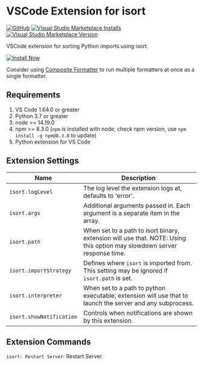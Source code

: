 
# VSCode Extension for isort

[![GitHub](https://img.shields.io/github/license/34j/vscode-isort-formatter?logo=github&logoColor=%23181717)](https://github.com/34j/vscode-isort-formatter)
[![Visual Studio Marketplace Installs](https://img.shields.io/visual-studio-marketplace/i/mikoz.isort-formatter?logo=visual-studio-code&logoColor=%23007ACC)](https://marketplace.visualstudio.com/items?itemName=mikoz.isort-formatter)
[![Visual Studio Marketplace Version](https://img.shields.io/visual-studio-marketplace/v/mikoz.isort-formatter)](https://marketplace.visualstudio.com/items?itemName=mikoz.isort-formatter)

VSCode extension for sorting Python imports using isort.

[![Install Now](https://img.shields.io/badge/-Install%20Now-107C10?style=for-the-badge&logo=visualstudiocode)](https://marketplace.visualstudio.com/items?itemName=mikoz.isort-formatter)

Consider using [Composite Formatter](https://marketplace.visualstudio.com/items?itemName=mikoz.composite-formatter) to run multiple formatters at once as a single formatter.

## Requirements

1. VS Code 1.64.0 or greater
1. Python 3.7 or greater
1. node >= 14.19.0
1. npm >= 8.3.0 (`npm` is installed with node, check npm version, use `npm install -g npm@8.3.0` to update)
1. Python extension for VS Code

## Extension Settings

|Name|Description|
|----|-----------|
|`isort.logLevel`| The log level the extension logs at, defaults to 'error'.|
| `isort.args`| Additional arguments passed in. Each argument is a separate item in the array.|
| `isort.path`| When set to a path to isort binary, extension will use that. NOTE: Using this option may slowdown server response time.|
| `isort.importStrategy`| Defines where `isort` is imported from. This setting may be ignored if `isort.path` is set.|
| `isort.interpreter`| When set to a path to python executable, extension will use that to launch the server and any subprocess.|
| `isort.showNotification`| Controls when notifications are shown by this extension.|

## Extension Commands

`isort: Restart Server`: Restart Server.

<!--## Known Issues-->